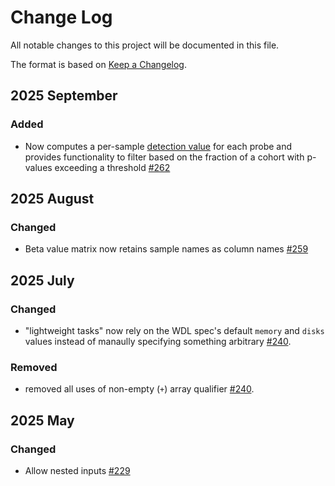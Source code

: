 # Change Log

All notable changes to this project will be documented in this file.
 
The format is based on [Keep a Changelog](http://keepachangelog.com/).
 
## 2025 September

### Added

- Now computes a per-sample [detection value](https://www.rdocumentation.org/packages/minfi/versions/1.18.4/topics/detectionP) for each probe and provides functionality to filter based on the fraction of a cohort with p-values exceeding a threshold [#262](https://github.com/stjudecloud/workflows/pull/262)

## 2025 August

### Changed

- Beta value matrix now retains sample names as column names [#259](https://github.com/stjudecloud/workflows/pull/259)

## 2025 July

### Changed

- "lightweight tasks" now rely on the WDL spec's default `memory` and `disks` values instead of manaully specifying something arbitrary [#240](https://github.com/stjudecloud/workflows/pull/240).

### Removed

- removed all uses of non-empty (`+`) array qualifier [#240](https://github.com/stjudecloud/workflows/pull/240).
 
## 2025 May

### Changed

 * Allow nested inputs [#229](https://github.com/stjudecloud/workflows/pull/229)
